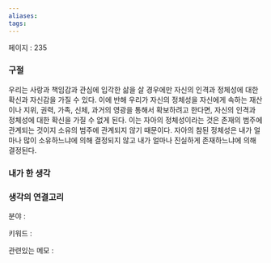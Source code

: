 ```yaml
---
aliases: 
tags:
---
```

페이지 : 235

### 구절
우리는 사랑과 책임감과 관심에 입각한 삶을 살 경우에만 자신의 인격과 정체성에 대한 확신과 자신감을 가질 수 있다. 이에 반해 우리가 자신의 정체성을 자신에게 속하는 재산이나 지위, 권력, 가족, 신체, 과거의 영광을 통해서 확보하려고 한다면, 자신의 인격과 정체성에 대한 확신을 가질 수 없게 된다. 이는 자아의 정체성이라는 것은 존재의 범주에 관계되는 것이지 소유의 범주에 관계되지 않기 때문이다. 자아의 참된 정체성은 내가 얼마나 많이 소유하느냐에 의해 결정되지 않고 내가 얼마나 진실하게 존재하느냐에 의해 결정된다.


### 내가 한 생각


### 생각의 연결고리
분야 : 

키워드 : 

관련있는 메모 : 